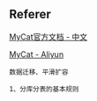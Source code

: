 ## Referer

[MyCat官方文档 - 中文](http://www.mycat.org.cn/)

[MyCat - Aliyun](https://developer.aliyun.com/article/641830)


```
数据迁移、平滑扩容

1、分库分表的基本规则

```

